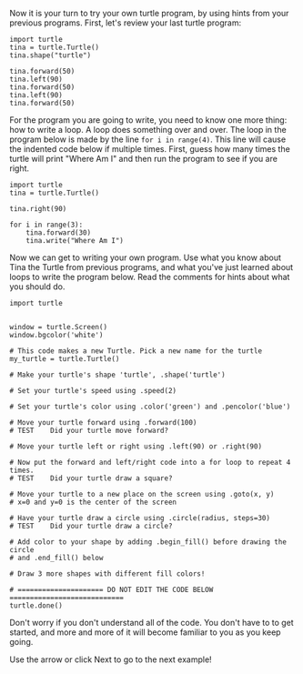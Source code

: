 Now it is your turn to try your own turtle program, by using hints from your previous programs. First, let's review your last turtle program: 

```python.run:height=400  
import turtle
tina = turtle.Turtle()
tina.shape("turtle")

tina.forward(50)
tina.left(90)
tina.forward(50)
tina.left(90)
tina.forward(50)
```

For the program you are going to write, you need to know one more thing: how to write a loop. A loop does something over and over. The loop in the program below is made by the line ``for i in range(4)``. This line will cause the indented code below if multiple times. First, guess how many times the turtle will print "Where Am I"
and then run the program to see if you are right.

```python.run:height=400 
import turtle
tina = turtle.Turtle()

tina.right(90)

for i in range(3):
    tina.forward(30)
    tina.write("Where Am I")
```

Now we can get to writing your own program. Use what you know about Tina the Turtle from previous programs, and what you've just learned about loops to write the program below. Read the comments for hints about what you should do. 

```python.run:height=800
import turtle


window = turtle.Screen()
window.bgcolor('white')

# This code makes a new Turtle. Pick a new name for the turtle
my_turtle = turtle.Turtle()

# Make your turtle's shape 'turtle', .shape('turtle')

# Set your turtle's speed using .speed(2)

# Set your turtle's color using .color('green') and .pencolor('blue')

# Move your turtle forward using .forward(100)
# TEST    Did your turtle move forward?

# Move your turtle left or right using .left(90) or .right(90)

# Now put the forward and left/right code into a for loop to repeat 4 times.
# TEST    Did your turtle draw a square?

# Move your turtle to a new place on the screen using .goto(x, y)
# x=0 and y=0 is the center of the screen

# Have your turtle draw a circle using .circle(radius, steps=30)
# TEST    Did your turtle draw a circle?

# Add color to your shape by adding .begin_fill() before drawing the circle
# and .end_fill() below

# Draw 3 more shapes with different fill colors!

# ===================== DO NOT EDIT THE CODE BELOW ============================
turtle.done()

```

Don't worry if you don't understand all of the code.  You don't have to to get started, and more and more of it will become familiar to you as you keep going.

Use the arrow or click Next to go to the next example!